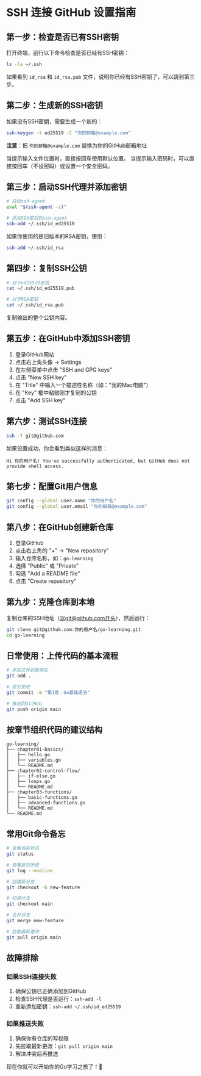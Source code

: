 # SSH 连接 GitHub 设置指南

## 第一步：检查是否已有SSH密钥

打开终端，运行以下命令检查是否已经有SSH密钥：

```bash
ls -la ~/.ssh
```

如果看到 `id_rsa` 和 `id_rsa.pub` 文件，说明你已经有SSH密钥了，可以跳到第三步。

## 第二步：生成新的SSH密钥

如果没有SSH密钥，需要生成一个新的：

```bash
ssh-keygen -t ed25519 -C "你的邮箱@example.com"
```

**注意**：把 `你的邮箱@example.com` 替换为你的GitHub邮箱地址

当提示输入文件位置时，直接按回车使用默认位置。
当提示输入密码时，可以直接按回车（不设密码）或设置一个安全密码。

## 第三步：启动SSH代理并添加密钥

```bash
# 启动ssh-agent
eval "$(ssh-agent -s)"

# 添加SSH密钥到ssh-agent
ssh-add ~/.ssh/id_ed25519
```

如果你使用的是旧版本的RSA密钥，使用：
```bash
ssh-add ~/.ssh/id_rsa
```

## 第四步：复制SSH公钥

```bash
# 对于ed25519密钥
cat ~/.ssh/id_ed25519.pub

# 对于RSA密钥
cat ~/.ssh/id_rsa.pub
```

复制输出的整个公钥内容。

## 第五步：在GitHub中添加SSH密钥

1. 登录GitHub网站
2. 点击右上角头像 → Settings
3. 在左侧菜单中点击 "SSH and GPG keys"
4. 点击 "New SSH key"
5. 在 "Title" 中输入一个描述性名称（如："我的Mac电脑"）
6. 在 "Key" 框中粘贴刚才复制的公钥
7. 点击 "Add SSH key"

## 第六步：测试SSH连接

```bash
ssh -T git@github.com
```

如果设置成功，你会看到类似这样的消息：
```
Hi 你的用户名! You've successfully authenticated, but GitHub does not provide shell access.
```

## 第七步：配置Git用户信息

```bash
git config --global user.name "你的用户名"
git config --global user.email "你的邮箱@example.com"
```

## 第八步：在GitHub创建新仓库

1. 登录GitHub
2. 点击右上角的 "+" → "New repository"
3. 输入仓库名称，如：`go-learning`
4. 选择 "Public" 或 "Private"
5. 勾选 "Add a README file"
6. 点击 "Create repository"

## 第九步：克隆仓库到本地

复制仓库的SSH地址（以git@github.com开头），然后运行：

```bash
git clone git@github.com:你的用户名/go-learning.git
cd go-learning
```

## 日常使用：上传代码的基本流程

```bash
# 添加文件到暂存区
git add .

# 提交更改
git commit -m "第1章：Go基础语法"

# 推送到GitHub
git push origin main
```

## 按章节组织代码的建议结构

```
go-learning/
├── chapter01-basics/
│   ├── hello.go
│   ├── variables.go
│   └── README.md
├── chapter02-control-flow/
│   ├── if-else.go
│   ├── loops.go
│   └── README.md
├── chapter03-functions/
│   ├── basic-functions.go
│   ├── advanced-functions.go
│   └── README.md
└── README.md
```

## 常用Git命令备忘

```bash
# 查看当前状态
git status

# 查看提交历史
git log --oneline

# 创建新分支
git checkout -b new-feature

# 切换分支
git checkout main

# 合并分支
git merge new-feature

# 拉取最新更改
git pull origin main
```

## 故障排除

### 如果SSH连接失败
1. 确保公钥已正确添加到GitHub
2. 检查SSH代理是否运行：`ssh-add -l`
3. 重新添加密钥：`ssh-add ~/.ssh/id_ed25519`

### 如果推送失败
1. 确保你有仓库的写权限
2. 先拉取最新更改：`git pull origin main`
3. 解决冲突后再推送

现在你就可以开始你的Go学习之旅了！🚀 